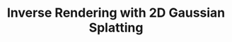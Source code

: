 ---
layout: page
title: Inverse Rendering with 2D Gaussian Splatting
comments: true
category: 3D Reconstruction
description: Developed a novel framework in CUDA for inverse rendering using 2D Gaussian splatting. Achieved state-of-the-art results gaining 15% lower normal map error, and obtained more consistent relighting results.
importance: 2
redirect: /assets/pdf/CSE252D_Report.pdf
img: /assets/video/2dgsir.gif
---